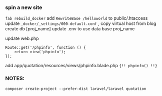 
### spin a new site
`fab rebuild_docker`
add `RewriteBase /helloworld` to public/.htaccess
update `_docker/_settings/000-default.conf` , copy virtual host from blog
create db [proj_name]
update .env to use data base proj_name

update web.php
```
Route::get('/phpinfo', function () {
    return view('phpinfo');
});
```

add app/quotation/resources/views/phpinfo.blade.php
`{!! phpinfo() !!}`



### NOTES:
`composer create-project --prefer-dist laravel/laravel quotation`
